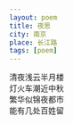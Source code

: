 ```yaml
---
layout: poem
title: 夜思
city: 南京
place: 长江路
tags: [poem]
---
```


清夜浅云半月楼    
灯火车潮近中秋    
繁华似锦夜都市    
能有几处百姓留    